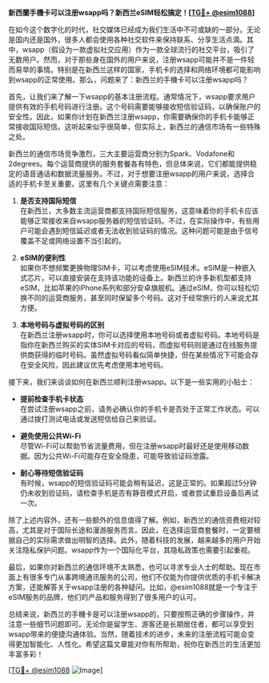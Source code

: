 **新西蘭手機卡可以注册wsapp吗？新西兰eSIM轻松搞定！[[TG💪+ @esim1088](https://t.me/s/esim1088)]**

在如今这个数字化的时代，社交媒体已经成为我们生活中不可或缺的一部分。无论是国内还是国外，很多人都会使用各种社交软件来保持联系、分享生活点滴。其中，wsapp（假设为一款虚拟社交应用）作为一款全球流行的社交平台，吸引了无数用户。然而，对于那些身在国外的用户来说，注册wsapp可能并不是一件轻而易举的事情。特别是在新西兰这样的国家，手机卡的选择和网络环境都可能影响到wsapp的正常使用。那么，问题来了：新西兰的手機卡可以注册wsapp吗？

首先，让我们来了解一下wsapp的基本注册流程。通常情况下，wsapp要求用户提供有效的手机号码进行注册。这个号码需要能够接收短信验证码，以确保账户的安全性。因此，如果你计划在新西兰注册wsapp，你需要确保你的手机卡能够正常接收国际短信。这听起来似乎很简单，但实际上，新西兰的通信市场有一些特殊之处。

新西兰的通信市场竞争激烈，三大主要运营商分别为Spark、Vodafone和2degrees。每个运营商提供的服务套餐各有特色，但总体来说，它们都能提供稳定的语音通话和数据流量服务。不过，对于想要注册wsapp的用户来说，选择合适的手机卡至关重要。这里有几个关键点需要注意：

1. **是否支持国际短信**  
   在新西兰，大多数主流运营商都支持国际短信服务，这意味着你的手机卡应该能够正常接收来自wsapp服务器的短信验证码。不过，在实际操作中，有些用户可能会遇到短信延迟或者无法收到验证码的情况。这种问题可能是由于信号覆盖不足或网络设置不当引起的。

2. **eSIM的便利性**  
   如果你不想频繁更换物理SIM卡，可以考虑使用eSIM技术。eSIM是一种嵌入式芯片，可以直接安装在支持该功能的设备上。新西兰的许多新机型都支持eSIM，比如苹果的iPhone系列和部分安卓旗舰机。通过eSIM，你可以轻松切换不同的运营商服务，甚至同时保留多个号码。这对于经常旅行的人来说尤其方便。

3. **本地号码与虚拟号码的区别**  
   在新西兰注册wsapp时，你可以选择使用本地号码或者虚拟号码。本地号码是指你在新西兰购买的实体SIM卡对应的号码，而虚拟号码则是通过在线服务提供商获得的临时号码。虽然虚拟号码看似简单快捷，但在某些情况下可能会存在安全风险，因此建议优先考虑使用本地号码。

接下来，我们来谈谈如何在新西兰顺利注册wsapp。以下是一些实用的小贴士：

- **提前检查手机卡状态**  
  在尝试注册wsapp之前，请务必确认你的手机卡是否处于正常工作状态。可以通过拨打测试电话或发送短信给自己来验证。

- **避免使用公共Wi-Fi**  
  尽管Wi-Fi可以帮助节省流量费用，但在注册wsapp时最好还是使用移动数据。因为公共Wi-Fi可能存在安全隐患，可能导致验证码泄露。

- **耐心等待短信验证码**  
  有时候，wsapp的短信验证码可能会稍有延迟，这是正常的。如果超过5分钟仍未收到验证码，请检查手机是否有静音模式开启，或者尝试重启设备后再试一次。

除了上述内容外，还有一些额外的信息值得了解。例如，新西兰的通信资费相对较高，尤其是对于国际长途和漫游服务而言。因此，在选择运营商套餐时，一定要根据自己的实际需求做出明智的选择。此外，随着科技的发展，越来越多的用户开始关注隐私保护问题。wsapp作为一个国际化平台，其隐私政策也需要引起重视。

最后，如果你对新西兰的通信环境不太熟悉，也可以寻求专业人士的帮助。现在市面上有很多专门从事跨境通讯服务的公司，他们不仅能为你提供优质的手机卡解决方案，还能解答关于wsapp注册的各种疑问。比如，@esim1088就是一个专注于eSIM服务的品牌，他们的产品和服务得到了很多用户的认可。

总结来说，新西兰的手機卡是可以注册wsapp的，只要按照正确的步骤操作，并注意一些细节问题即可。无论你是留学生、游客还是长期居住者，都可以享受到wsapp带来的便捷沟通体验。当然，随着技术的进步，未来的注册流程可能会变得更加智能化、人性化。希望这篇文章能对你有所帮助，祝你在新西兰的生活更加丰富多彩！

[[TG💪+ @esim1088](https://t.me/s/esim1088) ![Image](https://i.postimg.cc/4NQfJmqS/Snipaste-2025-05-13-00-14-12.png)]